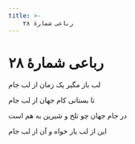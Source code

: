 ```yaml
---
title: >-
    رباعی شمارهٔ ۲۸
---
```

# رباعی شمارهٔ ۲۸

<div class="b" id="bn1"><div class="m1"><p>لب باز مگیر یک زمان از لب جام</p></div>
<div class="m2"><p>تا بستانی کام جهان از لب جام</p></div></div>
<div class="b" id="bn2"><div class="m1"><p>در جام جهان چو تلخ و شیرین به هم است</p></div>
<div class="m2"><p>این از لب یار خواه و آن از لب جام</p></div></div>